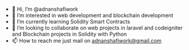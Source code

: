 - 👋 Hi, I’m @adnanshafiwork
- 👀 I’m interested in web development and blockchain development
- 🌱 I’m currently learning Solidity Smart Contracts
- 💞️ I’m looking to collaborate on web projects in laravel and codeigniter and Blockchain projects in Solidity with Python
- 📫 How to reach me just mail on adnanshafiwork@gmail.com

<!---
adnanshafiwork/adnanshafiwork is a ✨ special ✨ repository because its `README.md` (this file) appears on your GitHub profile.
You can click the Preview link to take a look at your changes.
--->

